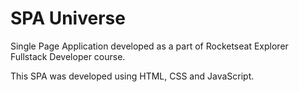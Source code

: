 # SPA Universe

Single Page Application developed as a part of Rocketseat Explorer Fullstack Developer course.

This SPA was developed using HTML, CSS and JavaScript.
